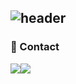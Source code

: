 <div align="left">
  
![header](https://capsule-render.vercel.app/api?type=waving&color=timeGradient&text=Welcome%20to%20Hyori's%20Github!%20&animation=twinkling&fontSize=35&fontAlignY=40&fontAlign=70&height=250)
---

### 💬 Contact
<div style = "display:flex; flex-direction:row;>
  <a href = "https://www.instagram.com/hhyolls/">
    <img src= "https://img.shields.io/badge/Instagram-E4405F?style=flat-square&logo=Instagram&logoColor=white">
  </a>
  <a href = "mailto:hyori100@gmail.com">
    <img src= "https://img.shields.io/badge/Gmail-EA4335?style=flat-square&logo=Gmail&logoColor=white">
  </a>
</div>
<br>
</div>

<!--
**hyori100/hyori100** is a ✨ _special_ ✨ repository because its `README.md` (this file) appears on your GitHub profile.

Here are some ideas to get you started:

- 🔭 I’m currently working on 
- 🌱 I’m currently learning ...
- 👯 I’m looking to collaborate on ...
- 🤔 I’m looking for help with ...
- 💬 Ask me about ...
- 📫 How to reach me: ...
- 😄 Pronouns: ...
- ⚡ Fun fact: ... ㅁ
-->
